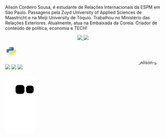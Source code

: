 Alison Cordeiro Sousa, é estudante de Relações Internacionais da ESPM em São Paulo. Passagens pela Zuyd University of Applied Sciences de Maastricht e na Meiji University de Tóquio. Trabalhou no Ministério das Relações Exteriores. Atualmente, atua na Embaixada da Coreia. Criador de conteúdo de política, economia e TECH!

<div align="center">
  <a href="https://github.com/Alison-Sousa">
  <img height="180em" src="https://github-readme-stats.vercel.app/api?username=Alison-Sousa&show_icons=true&theme=dracula&include_all_commits=true&count_private=true"/>
  <img height="180em" src="https://github-readme-stats.vercel.app/api/top-langs/?username=Alison-Sousa&layout=compact&langs_count=7&theme=dracula"/>
</div>


<div style="display: inline_block"><br>
  <img align="center" alt="Rafa-Python" height="30" width="40" src="https://raw.githubusercontent.com/devicons/devicon/master/icons/python/python-original.svg">

  <img align="right" alt="Alison-pic" height="150" style="border-radius:50px;" 
src="https://redteamacademy.com/whitehat-hacker-jr/wp-content/uploads/2021/03/ehhome_iso_2.svg" >
</div>

##

  ##

<div> 
  <a href="https://www.youtube.com/@canaldointernacionalista/featured" target="_blank"><img src="https://img.shields.io/badge/YouTube-FF0000?style=for-the-badge&logo=youtube&logoColor=white" target="_blank"></a>
  <a href = "alisoncordeiro1997@gmail.com"><img src="https://img.shields.io/badge/-Gmail-%23333?style=for-the-badge&logo=gmail&logoColor=white" target="_blank"></a>
  <a href="https://www.linkedin.com/in/alison-cordeiro-sousa-09abb81a8/" target="_blank"><img src="https://img.shields.io/badge/-LinkedIn-%230077B5?style=for-the-badge&logo=linkedin&logoColor=white" target="_blank"></a> 
  
![Snake animation](https://github.com/Alison-Sousa/Alison-Sousa/blob/output/github-contribution-grid-snake.svg)
</div>
